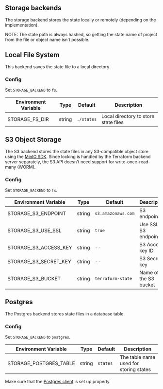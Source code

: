 ## Storage backends

The storage backend stores the state locally or remotely (depending on the implementation).

NOTE: The state path is always hashed, so getting the state name of project from the file or object name isn't possible.

## Local File System

This backend saves the state file to a local directory.

### Config
Set `STORAGE_BACKEND` to `fs`.

| Environment Variable | Type   | Default    | Description                          |
|----------------------|--------|------------|--------------------------------------|
| STORAGE_FS_DIR       | string | `./states` | Local directory to store state files |

## S3 Object Storage

The S3 backend stores the state files in any S3-compatible object store using the [MinIO SDK](https://docs.min.io/docs/golang-client-quickstart-guide.html). Since locking is handled by the Terraform backend server separately, the S3 API doesn't need support for write-once-read-many (WORM).

### Config
Set `STORAGE_BACKEND` to `fs`.

| Environment Variable  | Type   | Default            | Description             |
|-----------------------|--------|--------------------|-------------------------|
| STORAGE_S3_ENDPOINT   | string | `s3.amazonaws.com` | S3 endpoint             |
| STORAGE_S3_USE_SSL    | string | `true`             | Use SSL for S3 endpoint |
| STORAGE_S3_ACCESS_KEY | string | --                 | S3 Access key ID        |
| STORAGE_S3_SECRET_KEY | string | --                 | S3 Secret key           |
| STORAGE_S3_BUCKET     | string | `terraform-state`  | Name of the S3 bucket   |


## Postgres

The Postgres backend stores state files in a database table.

### Config
Set `STORAGE_BACKEND` to `postgres`.

| Environment Variable   | Type   | Default  | Description                            |
|------------------------|--------|----------|----------------------------------------|
| STORAGE_POSTGRES_TABLE | string | `states` | The table name used for storing states |

Make sure that the [Postgres client](clients.md#postgres-client) is set up properly.
